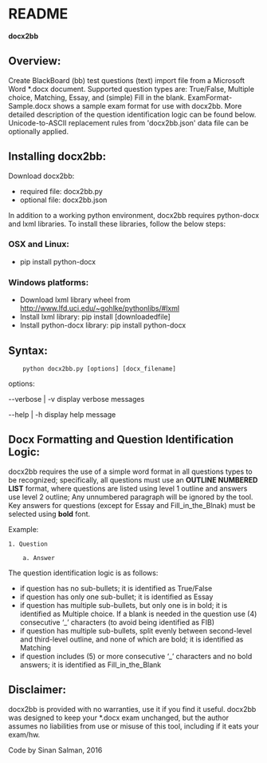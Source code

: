# README #


**docx2bb**

## Overview: ##
Create BlackBoard (bb) test questions (text) import file from a Microsoft Word *.docx document. Supported question types are: True/False, Multiple choice, Matching, Essay, and (simple) Fill in the blank. ExamFormat-Sample.docx shows a sample exam format for use with docx2bb. More detailed description of the question identification logic can be found below. Unicode-to-ASCII replacement rules from 'docx2bb.json' data file can be optionally applied.

## Installing docx2bb: ##
Download docx2bb:

* required file: docx2bb.py
* optional file: docx2bb.json

In addition to a working python environment, docx2bb requires python-docx and lxml libraries. 
To install these libraries, follow the below steps:

### OSX and Linux: ###
* pip install python-docx

### Windows platforms: ###
* Download lxml library wheel from http://www.lfd.uci.edu/~gohlke/pythonlibs/#lxml
* Install lxml library: pip install [downloadedfile]
* Install python-docx library: pip install python-docx

## Syntax: ##
		python docx2bb.py [options] [docx_filename]
options:	

--verbose	|	-v		display verbose messages

--help		|	-h		display help message

## Docx Formatting and Question Identification Logic: ##
docx2bb requires the use of a simple word format in all questions types to be recognized; specifically, all questions must use an **OUTLINE NUMBERED LIST** format, where questions are listed using level 1 outline and answers use level 2 outline; Any unnumbered paragraph will be ignored by the tool. Key answers for questions (except for Essay and Fill_in_the_Blnak) must be selected using **bold** font. 

Example:

	1. Question

		a. Answer

The question identification logic is as follows:

* if question has no sub-bullets; it is identified as True/False
* if question has only one sub-bullet; it is identified as Essay
* if question has multiple sub-bullets, but only one is in bold; it is identified as Multiple choice. If a blank is needed in the question use (4) consecutive ‘_’ characters (to avoid being identified as FIB)
* if question has multiple sub-bullets, split evenly between second-level and third-level outline, and none of which are bold; it is identified as Matching
* if question includes (5) or more consecutive ‘_’ characters and no bold answers; it is identified as Fill_in_the_Blank

## Disclaimer: ##
docx2bb is provided with no warranties, use it if you find it useful. docx2bb was designed
to keep your *.docx exam unchanged, but the author assumes no liabilities from use or 
misuse of this tool, including if it eats your exam/hw.

Code by Sinan Salman, 2016